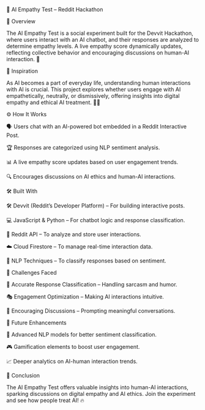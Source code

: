 🤖 AI Empathy Test – Reddit Hackathon

🌟 Overview

The AI Empathy Test is a social experiment built for the Devvit Hackathon, where users interact with an AI chatbot, and their responses are analyzed to determine empathy levels. A live empathy score dynamically updates, reflecting collective behavior and encouraging discussions on human-AI interaction. 🚀

🎯 Inspiration

As AI becomes a part of everyday life, understanding human interactions with AI is crucial. This project explores whether users engage with AI empathetically, neutrally, or dismissively, offering insights into digital empathy and ethical AI treatment. 🧠💡

⚙️ How It Works

🗣️ Users chat with an AI-powered bot embedded in a Reddit Interactive Post.

🏆 Responses are categorized using NLP sentiment analysis.

📊 A live empathy score updates based on user engagement trends.

🔍 Encourages discussions on AI ethics and human-AI interactions.

🛠️ Built With

🛠️ Devvit (Reddit’s Developer Platform) – For building interactive posts.

💻 JavaScript & Python – For chatbot logic and response classification.

🔗 Reddit API – To analyze and store user interactions.

☁️ Cloud Firestore – To manage real-time interaction data.

🧠 NLP Techniques – To classify responses based on sentiment.

🚧 Challenges Faced

📝 Accurate Response Classification – Handling sarcasm and humor.

🎭 Engagement Optimization – Making AI interactions intuitive.

💬 Encouraging Discussions – Prompting meaningful conversations.

🎯 Future Enhancements

🤖 Advanced NLP models for better sentiment classification.

🎮 Gamification elements to boost user engagement.

📈 Deeper analytics on AI-human interaction trends.

📌 Conclusion

The AI Empathy Test offers valuable insights into human-AI interactions, sparking discussions on digital empathy and AI ethics. Join the experiment and see how people treat AI! 🔥
